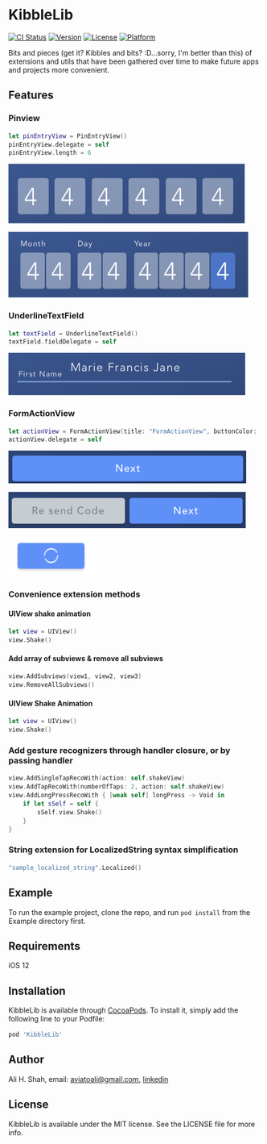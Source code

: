 # KibbleLib

[![CI Status](https://img.shields.io/travis/aviatoali/KibbleLib.svg?style=flat)](https://travis-ci.org/aviatoali/KibbleLib)
[![Version](https://img.shields.io/cocoapods/v/KibbleLib.svg?style=flat)](https://cocoapods.org/pods/KibbleLib)
[![License](https://img.shields.io/cocoapods/l/KibbleLib.svg?style=flat)](https://cocoapods.org/pods/KibbleLib)
[![Platform](https://img.shields.io/cocoapods/p/KibbleLib.svg?style=flat)](https://cocoapods.org/pods/KibbleLib)

Bits and pieces (get it? Kibbles and bits? :D...sorry, I'm better than this) of extensions and utils that have been gathered over time to make future apps and projects more convenient. 

## Features

### Pinview

```swift
let pinEntryView = PinEntryView()
pinEntryView.delegate = self
pinEntryView.length = 6
```

![Alt text](/KibbleLib/Assets/pinview.png "PinEntryView")

![Alt text](/KibbleLib/Assets/pinview_dob.png "PinEntryView DOB Sample")

### UnderlineTextField

```swift
let textField = UnderlineTextField()
textField.fieldDelegate = self
```

![Alt text](/KibbleLib/Assets/textField.png "UnderlineTextField")

### FormActionView

```swift
let actionView = FormActionView(title: "FormActionView", buttonColor: .blue, enabledbyDefault: true)
actionView.delegate = self
```

![Alt text](/KibbleLib/Assets/standard_button.png "FormActionView")

![Alt text](/KibbleLib/Assets/buttons_joined.png "FormActionView Joined")

![Alt text](/KibbleLib/Assets/button_loading.png "FormActionView with an image")

### Convenience extension methods

#### UIView shake animation
```swift
let view = UIView()
view.Shake()
```
#### Add array of subviews & remove all subviews
```swift
view.AddSubviews(view1, view2, view3)
view.RemoveAllSubviews()
```

#### UIView Shake Animation
```swift
let view = UIView()
view.Shake()
```

### Add gesture recognizers through handler closure, or by passing handler
```swift
view.AddSingleTapRecoWith(action: self.shakeView)
view.AddTapRecoWith(numberOfTaps: 2, action: self.shakeView)
view.AddLongPressRecoWith { [weak self] longPress -> Void in
    if let sSelf = self {
        sSelf.view.Shake()
    }
}
```

### String extension for LocalizedString syntax simplification
```swift
"sample_localized_string".Localized()
```

## Example

To run the example project, clone the repo, and run `pod install` from the Example directory first.

## Requirements
iOS 12
## Installation

KibbleLib is available through [CocoaPods](https://cocoapods.org). To install
it, simply add the following line to your Podfile:

```ruby
pod 'KibbleLib'
```

## Author

Ali H. Shah, email: aviatoali@gmail.com, [linkedin](https://www.linkedin.com/in/ali-shah-717144123/)

## License

KibbleLib is available under the MIT license. See the LICENSE file for more info.
